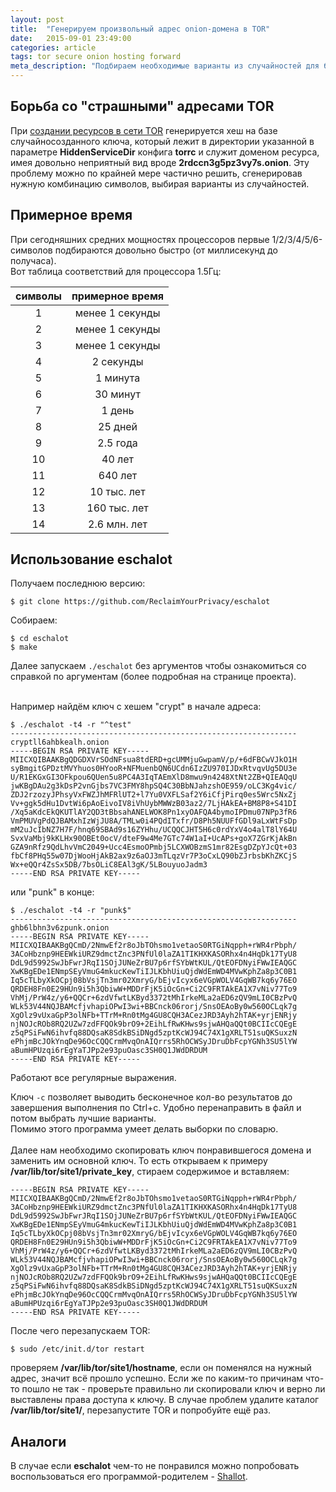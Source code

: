 ```yaml
---
layout: post
title:  "Генерируем произвольный адрес onion-домена в TOR"
date:   2015-09-01 23:49:00
categories: article
tags: tor secure onion hosting forward
meta_description: "Подбираем необходимые варианты из случайностей для будущего onion-ресурса и подсчитываем приблизительные временные затраты"
---
```


## Борьба со "страшными" адресами TOR

При <a href="/article/create-onion-resource-in-tor/" target="_blank">создании ресурсов в сети TOR</a> генерируется хеш на базе случайносозданного ключа, который лежит в директории указанной в параметре **HiddenServiceDir** конфига **torrc** и служит доменом ресурса, имея довольно неприятный вид вроде **2rdccn3g5pz3vy7s.onion**. Эту проблему можно по крайней мере частично решить, сгенерировав нужную комбинацию символов, выбирая варианты из случайностей.

## Примерное время

При сегодняшних средних мощностях процессоров первые 1/2/3/4/5/6-символов подбираются довольно быстро (от миллисекунд до получаса).<br>
Вот таблица соответствий для процессора 1.5Гц:


|  символы   |  примерное время   |
|:----------:|:------------------:|
|         1  |   менее 1 секунды  |
|         2  |   менее 1 секунды  |
|         3  |   менее 1 секунды  |
|         4  |   2 секунды        |
|         5  |   1 минута         |
|         6  |   30 минут         |
|         7  |   1 день           |
|         8  |   25 дней          |
|         9  |   2.5 года         |
|        10  |   40 лет           |
|        11  |   640 лет          |
|        12  |   10 тыс. лет      |
|        13  |   160 тыс. лет     |
|        14  |   2.6 млн. лет     |


## Использование eschalot

Получаем последнюю версию:

```
$ git clone https://github.com/ReclaimYourPrivacy/eschalot
```

Собираем:

```
$ cd eschalot
$ make
```

Далее запускаем `./eschalot` без аргументов чтобы ознакомиться со справкой по аргументам (более подробная на странице проекта).<br><br>

Например найдём ключ с хешем "crypt" в начале адреса:

```
$ ./eschalot -t4 -r "^test"
----------------------------------------------------------------
cryptll6ahbkealh.onion
-----BEGIN RSA PRIVATE KEY-----
MIICXQIBAAKBgQDGDXVrSOdNFsua8tdERD+gcUMMjuGwpamV/p/+6dFBCwVJkO1H
syBmgitGPDztMVYhuos0HYooR+NFMuenbQN6UCdn6IzZU970IJDxRtvqvUg5DU3e
U/R1EKGxGI3OFkpou6QUen5u8PC4A3IqTAEmXlD8mwu9n4248XtNt2ZB+QIEAQqU
jwKBgDAu2g3kDsP2vnGjbs7VC3FMY8hpSQ4C30BbNJahzshOE959/oLC3Kg4vic/
ZDJ2rzozyJPhsyVxFWZJhMFRlUT2+l7Yu0VXFLSaf2Y6iCfjPirq0es5Wrc5NxZj
Vv+ggk5dHu1DvtWi6pAoEivoIV8iVhUybMWWzB03az2/7LjHAkEA+BM8P8+S41DI
/Xq5aKdcEkQKUTlAY2QD3tBbsahANELWOK8Pn1xyOAFQA4bymoIPDmu07NPp3fR6
VmPMUVgPdQJBAMxhIzWjJU8A/TMLw0i4PQdITxfr/D8Ph5NUUFfGDl9aLxWtFsDp
mM2uJcIbNZ7H7F/hnq69SBAd9s16ZYHhu/UCQQCJHT5H6c0rdYxV4o4alT8lY64U
SvxVaMbj9kKLHx90OBEt0ocV/dteF9w4Me7GTc74W1aI+UcAPs+goX7ZGrKjAkBn
GZA9nRfz9QdLhvVmC2049+Ucc4EsmoOPmbj5LCXWOBzmS1mr82EsgDZpYJcQt+03
fbCf8PHq55w07DjWooHjAkB2ax9z6aOJ3mTLqzVr7P3oCxLQ90bZJrbsbKhZKCjS
Wx+eQQr4ZsSx5DB/7bsOLiC8EAl3gK/5LBouyuoJadm3
-----END RSA PRIVATE KEY-----
```

или "punk" в конце:

```
$ ./eschalot -t4 -r "punk$"
----------------------------------------------------------------
ghb6lbhn3v6zpunk.onion
-----BEGIN RSA PRIVATE KEY-----
MIICXQIBAAKBgQCmD/2NmwEf2r8oJbTOhsmo1vetaoS0RTGiNqpph+rWR4rPbph/
3ACoHbznp9HEEWkiURZ9dmctZnc3PNfUl0laZA1TIKHXKASORhx4n4HqDk17TyU8
DdL9d5992SwJbFwrJRqI1SOjJUNeZrBU7p6rfSYbWtKUL/QtEOFDNyiFWwIEAQGC
XwKBgEDe1ENmpSEyVmuG4mkucKewTiIJLKbhUiuQjdWdEmWD4MVwKphZa8p3C0B1
Iq5cTLbyXkOCpj08bVsjTn3mr02XmryG/bEjvIcyx6eVGpWOLV4GqWB7kq6y76EO
QRDEH8Fn0E29HUn9i5h3QbiwW+MDDrFjK5iOcGn+Ci2C9FRTAkEA1X7vNiv77To9
VhMj/PrW4z/y6+QQCr+6zdVfwtLKByd3372tMhIrkeMLa2aED6zQV9mLI0CBzPvQ
WLk53V44NQJBAMcfjvhapiOPwI3wi+BBCnck06rorj/SnsOEAoBy0w560OCLqk7g
XgOlz9vUxaGpP3olNFb+TTrM+Rn0tMg4GU8CQH3ACezJRD3Ayh2hTAK+yrjENRjy
njNOJcROb8RQ2UZw7zdFFQOk9brO9+2EihLfRwKHws9sjwAHQaQQt0BCIIcCQEgE
z5qPSiFwN6ihvfq88DQsaK8SdkBSiDNgd5zptKcWJ94C74X1gXRLT51suQKSuxzN
ePhjmBcJOkYnqDe96OcCQQCrmMvqOnAIQrrs5RhOCWSyJDruDbFcpYGNh3SU5lYW
aBumHPUzqi6rEgYaTJPp2e93puOasc3SH0Q1JWdDRDUM
-----END RSA PRIVATE KEY-----
```

Работают все регулярные выражения.

Ключ `-c` позволяет выводить бесконечное кол-во результатов до завершения выполнения по Ctrl+c. Удобно перенаправить в файл и потом выбрать лучшие варианты.<br>
Помимо этого программа умеет делать выборки по словарю.<br><br>
Далее нам необходимо скопировать ключ понравившегося домена и заменить им основной ключ. То есть открываем к примеру **/var/lib/tor/site1/private_key**, стираем содержимое и вставляем:

```
-----BEGIN RSA PRIVATE KEY-----
MIICXQIBAAKBgQCmD/2NmwEf2r8oJbTOhsmo1vetaoS0RTGiNqpph+rWR4rPbph/
3ACoHbznp9HEEWkiURZ9dmctZnc3PNfUl0laZA1TIKHXKASORhx4n4HqDk17TyU8
DdL9d5992SwJbFwrJRqI1SOjJUNeZrBU7p6rfSYbWtKUL/QtEOFDNyiFWwIEAQGC
XwKBgEDe1ENmpSEyVmuG4mkucKewTiIJLKbhUiuQjdWdEmWD4MVwKphZa8p3C0B1
Iq5cTLbyXkOCpj08bVsjTn3mr02XmryG/bEjvIcyx6eVGpWOLV4GqWB7kq6y76EO
QRDEH8Fn0E29HUn9i5h3QbiwW+MDDrFjK5iOcGn+Ci2C9FRTAkEA1X7vNiv77To9
VhMj/PrW4z/y6+QQCr+6zdVfwtLKByd3372tMhIrkeMLa2aED6zQV9mLI0CBzPvQ
WLk53V44NQJBAMcfjvhapiOPwI3wi+BBCnck06rorj/SnsOEAoBy0w560OCLqk7g
XgOlz9vUxaGpP3olNFb+TTrM+Rn0tMg4GU8CQH3ACezJRD3Ayh2hTAK+yrjENRjy
njNOJcROb8RQ2UZw7zdFFQOk9brO9+2EihLfRwKHws9sjwAHQaQQt0BCIIcCQEgE
z5qPSiFwN6ihvfq88DQsaK8SdkBSiDNgd5zptKcWJ94C74X1gXRLT51suQKSuxzN
ePhjmBcJOkYnqDe96OcCQQCrmMvqOnAIQrrs5RhOCWSyJDruDbFcpYGNh3SU5lYW
aBumHPUzqi6rEgYaTJPp2e93puOasc3SH0Q1JWdDRDUM
-----END RSA PRIVATE KEY-----
```

После чего перезапускаем TOR:

```
$ sudo /etc/init.d/tor restart
```

проверяем **/var/lib/tor/site1/hostname**, если он поменялся на нужный адрес, значит всё прошло успешно. Если же по каким-то причинам что-то пошло не так - проверьте правильно ли скопировали ключ и верно ли выставлены права доступа к ключу. В случае проблем удалите каталог **/var/lib/tor/site1/**, перезапустите TOR и попробуйте ещё раз.

## Аналоги

В случае если **eschalot** чем-то не понравился можно попробовать воспользоваться его программой-родителем - <a href="https://github.com/katmagic/Shallot" target="_blank">Shallot</a>.
